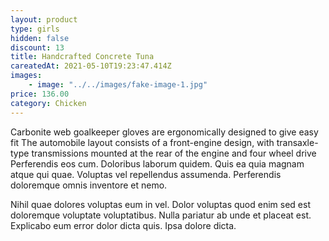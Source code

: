 ```yaml
---
layout: product
type: girls
hidden: false
discount: 13
title: Handcrafted Concrete Tuna
careatedAt: 2021-05-10T19:23:47.414Z
images:
    - image: "../../images/fake-image-1.jpg"
price: 136.00
category: Chicken
---
```

Carbonite web goalkeeper gloves are ergonomically designed to give easy fit
The automobile layout consists of a front-engine design, with transaxle-type transmissions mounted at the rear of the engine and four wheel drive
Perferendis eos cum. Doloribus laborum quidem. Quis ea quia magnam atque qui quae. Voluptas vel repellendus assumenda. Perferendis doloremque omnis inventore et nemo.
 Nihil quae dolores voluptas eum in vel. Dolor voluptas quod enim sed est doloremque voluptate voluptatibus. Nulla pariatur ab unde et placeat est. Explicabo eum error dolor dicta quis. Ipsa dolore dicta.
